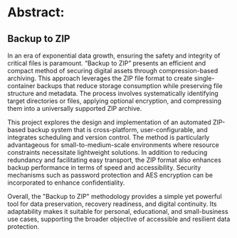 # Abstract:

## Backup to ZIP 
In an era of exponential data growth, ensuring the safety and integrity of critical files is paramount. “Backup to ZIP” presents an efficient and compact method of securing digital assets through compression-based archiving. This approach leverages the ZIP file format to create single-container backups that reduce storage consumption while preserving file structure and metadata. The process involves systematically identifying target directories or files, applying optional encryption, and compressing them into a universally supported ZIP archive.

This project explores the design and implementation of an automated ZIP-based backup system that is cross-platform, user-configurable, and integrates scheduling and version control. The method is particularly advantageous for small-to-medium-scale environments where resource constraints necessitate lightweight solutions. In addition to reducing redundancy and facilitating easy transport, the ZIP format also enhances backup performance in terms of speed and accessibility. Security mechanisms such as password protection and AES encryption can be incorporated to enhance confidentiality.

Overall, the "Backup to ZIP" methodology provides a simple yet powerful tool for data preservation, recovery readiness, and digital continuity. Its adaptability makes it suitable for personal, educational, and small-business use cases, supporting the broader objective of accessible and resilient data protection.

